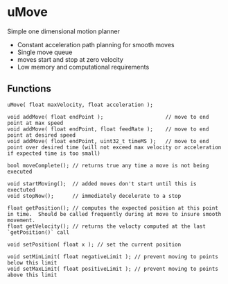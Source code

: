 # uMove
Simple one dimensional motion planner

* Constant acceleration path planning for smooth moves
* Single move queue
* moves start and stop at zero velocity
* Low memory and computational requirements

## Functions
```
uMove( float maxVelocity, float acceleration );

void addMove( float endPoint );                    // move to end point at max speed
void addMove( float endPoint, float feedRate );    // move to end point at desired speed
void addMove( float endPoint, uint32_t timeMS );   // move to end point over desired time (will not exceed max velocity or acceleration if expected time is too small)

bool moveComplete(); // returns true any time a move is not being executed

void startMoving();  // added moves don't start until this is exectuted
void stopNow();      // immediately decelerate to a stop

float getPosition(); // computes the expected position at this point in time.  Should be called frequently during at move to insure smooth movement.
float getVelocity(); // returns the velocty computed at the last `getPosition()` call

void setPosition( float x ); // set the current position

void setMinLimit( float negativeLimit ); // prevent moving to points below this limit
void setMaxLimit( float positiveLimit ); // prevent moving to points above this limit
```
